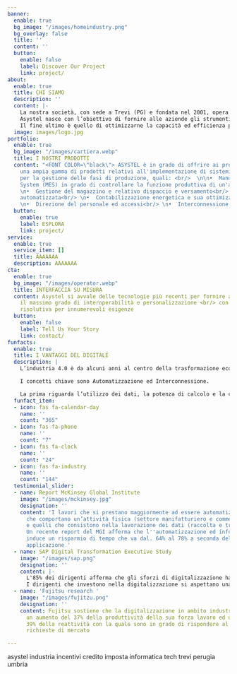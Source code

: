 ```yaml
---
banner:
  enable: true
  bg_image: "/images/homeindustry.png"
  bg_overlay: false
  title: ''
  content: ''
  button:
    enable: false
    label: Discover Our Project
    link: project/
about:
  enable: true
  title: CHI SIAMO
  description: ''
  content: |-
    La nostra società, con sede a Trevi (PG) e fondata nel 2001, opera nel settore dello sviluppo software con particolare riferimento alla progettazione e realizzazione di sistemi di raccolta, analisi ed elaborazione dati.<br/>
    Asystel nasce con l’obiettivo di fornire alle aziende gli strumenti più adatti per la gestione delle problematiche relative al processo di produzione, fatturazione ed amministrazione delle risorse umane ed energetiche.<br/>
    Il fine ultimo è quello di ottimizzarne la capacità ed efficienza produttiva onde ottenre il massimo sia dal punto di vista commerciale che da quello dell'innovazione con tutti i relativi benefici economici e fiscali
  image: images/logo.jpg
portfolio:
  enable: true
  bg_image: "/images/cartiera.webp"
  title: I NOSTRI PRODOTTI
  content: "<FONT COLOR=\"black\"> ASYSTEL è in grado di offrire ai propri clienti
    una ampia gamma di prodotti relativi all'implementazione di sistemi automatici
    per la gestione delle fasi di produzione, quali: <br/>  \n\n•  Manufacturing Execution
    System (MES) in grado di controllare la funzione produttiva di un'azienda<br/>
    \n•  Gestione del magazzino e relativo dispaccio e versamento<br/> \n•  Tracciabilità
    automatizzata<br/> \n•  Contabilizzazione energetica e sua ottimizzazione<br/>
    \n•  Direzione del personale ed accessi<br/> \n•  Interconnessione ed integrazione<br/></FONT>"
  button:
    enable: true
    label: ESPLORA
    link: project/
service:
  enable: true
  service_item: []
  title: AAAAAAA
  description: AAAAAAA
cta:
  enable: true
  bg_image: "/images/operator.webp"
  title: INTERFACCIA SU MISURA
  content: Asystel si avvale delle tecnologie più recenti per fornire al committente
    il massimo grado di interoperabilità e personalizzazione <br/> con una interfaccia
    risolutiva per innumerevoli esigenze
  button:
    enable: false
    label: Tell Us Your Story
    link: contact/
funfacts:
  enable: true
  title: I VANTAGGI DEL DIGITALE
  description: |
    L’industria 4.0 è da alcuni anni al centro della trasformazione economica in Italia e nel mondo. Illustrata all’interno della legge di Bilancio 2017  si pone l’obiettivo di mobilitare investimenti in ricerca, sviluppo e innovazione con focus sulle tecnologie dell’Industria 4.0. Questo piano ha poi subito evoluzioni e revisioni: da Piano Industria 4.0 a Piano Impresa 4.0 fino al piano nazionale della Transizione 4.0 attualmente in vigore.

    I concetti chiave sono Automatizzazione ed Interconnessione.

    La prima riguarda l’utilizzo dei dati, la potenza di calcolo e la connettività, e si declina in big data, open data, IoT, machine-to-machine e cloud computing per la centralizzazione delle informazioni e la loro conservazione. La seconda è quella degli analytics: una volta raccolti i dati, bisogna ricavarne valore. Oggi solo l’1% dei dati raccolti viene utilizzato dalle imprese, che potrebbero invece ottenere vantaggi a partire dal “machine learning”, dalle macchine cioè che perfezionano la loro resa “imparando” dai dati via via raccolti e analizzati.
  funfact_item:
  - icon: fas fa-calendar-day
    name: ''
    count: "365"
  - icon: fas fa-phone
    name: ''
    count: "7"
  - icon: fas fa-clock
    name: ''
    count: "24"
  - icon: fas fa-industry
    name: ''
    count: "144"
  testimonial_slider:
  - name: Report McKinsey Global Institute
    image: "/images/mckinsey.jpg"
    designation: ''
    content: 'I lavori che si prestano maggiormente ad essere automatizzati sono quelli
      che comportano un’attività fisica (settore manifatturiero e commercio al dettaglio)
      e quelli che consistono nella lavorazione dei dati (raccolta e trasformazione).
      Un recente report del MGI afferma che l''automatizzazione ed informatizzazione
      induce un risparmio di tempo che va dal. 64% al 78% a seconda dell''ambito di
      applicazione '
  - name: SAP Digital Transformation Executive Study
    image: "/images/sap.png"
    designation: ''
    content: |-
      L'85% dei dirigenti afferma che gli sforzi di digitalizzazione hanno aumentato la quota di mercato fino al 39% rispetto agli altri diretti competitor del settore che non utilizzano sistemi infromatizzati.
      I dirigenti che investono nella digitalizzazione si aspettano una crescita dei ricavi del 23% in più rispetto a tutti gli altri nei prossimi due anni e prevedono un ROI (ritorno d'investimento) fino al 119%.
  - name: 'Fujitsu research '
    image: "/images/fujitzu.png"
    designation: ''
    content: Fujitsu sostiene che la digitalizzazione in ambito industriale ha portato
      un aumento del 37% della produttività della sua forza lavoro ed un aumento del
      39% della reattività con la quale sono in grado di rispondere al mutamento delle
      richieste di mercato

---
```

asystel industria incentivi credito imposta informatica tech trevi perugia umbria